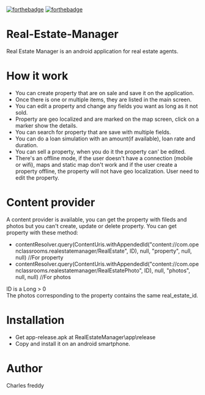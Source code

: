 [![forthebadge](https://forthebadge.com/images/badges/made-with-java.svg)](https://forthebadge.com)
[![forthebadge](https://forthebadge.com/images/badges/built-for-android.svg)](https://forthebadge.com)

# Real-Estate-Manager

Real Estate Manager is an android application for real estate agents.

# How it work
 - You can create property that are on sale and save it on the application.
 - Once there is one or multiple items, they are listed in the main screen.
 - You can edit a property and change any fields you want as long as it not sold.
 - Property are geo localized and are marked on the map screen, click on a marker show the details.
 - You can search for property that are save with multiple fields.
 - You can do a loan simulation with an amount(if available), loan rate and duration.
 - You can sell a property, when you do it the property can' be edited.
 - There's an offline mode, if the user doesn't have a connection (mobile or wifi), maps and static map don't work and if the user create a property offline, the property will not have geo localization. User need to edit the property.

# Content provider
 A content provider is available, you can get the property with fileds and photos but you can't create, update or delete property.
 You can get property with these method:
  - contentResolver.query(ContentUris.withAppendedId("content://com.openclassrooms.realestatemanager/RealEstate", ID), null, "property", null, null) //For property
  - contentResolver.query(ContentUris.withAppendedId("content://com.openclassrooms.realestatemanager/RealEstatePhoto", ID), null, "photos", null, null) //For photos
 
 ID is a Long > 0  
 The photos corresponding to the property contains the same real_estate_id.
 
 # Installation
- Get app-release.apk at RealEstateManager\app\release
- Copy and install it on an android smartphone.

# Author
Charles freddy
